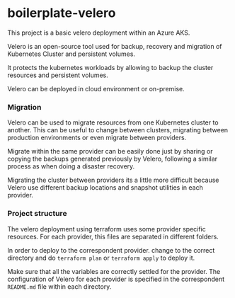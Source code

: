 # boilerplate-velero

This project is a basic velero deployment within an Azure AKS. 


Velero is an open-source tool used for backup, recovery and migration of Kubernetes Cluster and persistent volumes. 

It protects the kubernetes workloads by allowing to backup the cluster resources and persistent volumes. 

Velero can be deployed in cloud environment or on-premise. 

### Migration

Velero can be used to migrate resources from one Kubernetes cluster to another. This can be useful to change between clusters, migrating between production environments or even migrate between providers. 

Migrate within the same provider can be easily done just by sharing or copying the backups generated previously by Velero, following a similar process as when doing a disaster recovery. 

Migrating the cluster between providers its a little more difficult because Velero use different backup locations and snapshot utilities in each provider. 

### Project structure 

The velero deployment using terraform uses some provider specific resources. 
For each provider, this files are separated in different folders. 

In order to deploy to the correspondent provider. change to the correct directory and do `terraform plan` or `terraform apply` to deploy it. 

Make sure that all the variables are correctly settled for the provider. The configuration of Velero for each provider is specified in the correspondent `README.md` file within each directory. 

